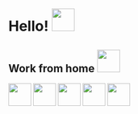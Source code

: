# Hello! <img src="https://media.giphy.com/media/iigp4VDyf5dCLRlGkm/giphy.gif" width="45px" height="45">

## Work from home <img src="https://media.giphy.com/media/QTxCEgcvorSGCSXxKE/giphy.gif" width="45px" height="45">

<img src="https://media.giphy.com/media/LOnt6uqjD9OexmQJRB/giphy.gif" width="45px" height="45">

<img src="https://media.giphy.com/media/QTlmH8hEoVoi83mdJC/giphy.gif" width="45px" height="45">

<img src="https://media.giphy.com/media/ZdNlmHHr7czumQPvNE/giphy.gif" width="45px" height="45">

<img src="https://media.giphy.com/media/Kfl09udXYhbjajJwEt/giphy.gif" width="45px" height="45">

<img src="https://media.giphy.com/media/MAcTx2rdS1qTprIScT/giphy.gif" width="45px" height="45">

<!--
**daniknewgarden/daniknewgarden** is a ✨ _special_ ✨ repository because its `README.md` (this file) appears on your GitHub profile.

Here are some ideas to get you started:

- 🔭 I’m currently working on ...
- 🌱 I’m currently learning ...
- 👯 I’m looking to collaborate on ...
- 🤔 I’m looking for help with ...
- 💬 Ask me about ...
- 📫 How to reach me: ...
- 😄 Pronouns: ...
- ⚡ Fun fact: ...
-->
